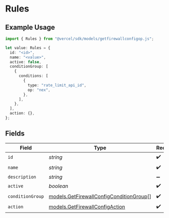 # Rules

## Example Usage

```typescript
import { Rules } from "@vercel/sdk/models/getfirewallconfigop.js";

let value: Rules = {
  id: "<id>",
  name: "<value>",
  active: false,
  conditionGroup: [
    {
      conditions: [
        {
          type: "rate_limit_api_id",
          op: "nex",
        },
      ],
    },
  ],
  action: {},
};
```

## Fields

| Field                                                                                    | Type                                                                                     | Required                                                                                 | Description                                                                              |
| ---------------------------------------------------------------------------------------- | ---------------------------------------------------------------------------------------- | ---------------------------------------------------------------------------------------- | ---------------------------------------------------------------------------------------- |
| `id`                                                                                     | *string*                                                                                 | :heavy_check_mark:                                                                       | N/A                                                                                      |
| `name`                                                                                   | *string*                                                                                 | :heavy_check_mark:                                                                       | N/A                                                                                      |
| `description`                                                                            | *string*                                                                                 | :heavy_minus_sign:                                                                       | N/A                                                                                      |
| `active`                                                                                 | *boolean*                                                                                | :heavy_check_mark:                                                                       | N/A                                                                                      |
| `conditionGroup`                                                                         | [models.GetFirewallConfigConditionGroup](../models/getfirewallconfigconditiongroup.md)[] | :heavy_check_mark:                                                                       | N/A                                                                                      |
| `action`                                                                                 | [models.GetFirewallConfigAction](../models/getfirewallconfigaction.md)                   | :heavy_check_mark:                                                                       | N/A                                                                                      |